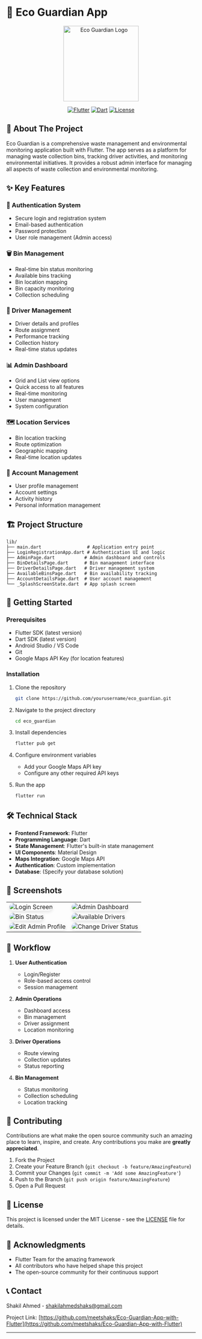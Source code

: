 # 🌱 Eco Guardian App

<div align="center">
  <img src="assets/login_page_logo.png" alt="Eco Guardian Logo" width="200"/>
  
  [![Flutter](https://img.shields.io/badge/Flutter-%2302569B.svg?style=for-the-badge&logo=Flutter&logoColor=white)](https://flutter.dev)
  [![Dart](https://img.shields.io/badge/dart-%230175C2.svg?style=for-the-badge&logo=dart&logoColor=white)](https://dart.dev)
  [![License](https://img.shields.io/badge/License-MIT-green.svg?style=for-the-badge)](LICENSE)
</div>

## 📱 About The Project

Eco Guardian is a comprehensive waste management and environmental monitoring application built with Flutter. The app serves as a platform for managing waste collection bins, tracking driver activities, and monitoring environmental initiatives. It provides a robust admin interface for managing all aspects of waste collection and environmental monitoring.

## ✨ Key Features

### 🔐 Authentication System
- Secure login and registration system
- Email-based authentication
- Password protection
- User role management (Admin access)

### 🗑️ Bin Management
- Real-time bin status monitoring
- Available bins tracking
- Bin location mapping
- Bin capacity monitoring
- Collection scheduling

### 🚚 Driver Management
- Driver details and profiles
- Route assignment
- Performance tracking
- Collection history
- Real-time status updates

### 📊 Admin Dashboard
- Grid and List view options
- Quick access to all features
- Real-time monitoring
- User management
- System configuration

### 🗺️ Location Services
- Bin location tracking
- Route optimization
- Geographic mapping
- Real-time location updates

### 👤 Account Management
- User profile management
- Account settings
- Activity history
- Personal information management

## 🏗️ Project Structure

```
lib/
├── main.dart                 # Application entry point
├── LoginRegistrationApp.dart # Authentication UI and logic
├── AdminPage.dart           # Admin dashboard and controls
├── BinDetailsPage.dart      # Bin management interface
├── DriverDetailsPage.dart   # Driver management system
├── AvailableBinsPage.dart   # Bin availability tracking
├── AccountDetailsPage.dart  # User account management
└── _SplashScreenState.dart  # App splash screen
```

## 🚀 Getting Started

### Prerequisites

- Flutter SDK (latest version)
- Dart SDK (latest version)
- Android Studio / VS Code
- Git
- Google Maps API Key (for location features)

### Installation

1. Clone the repository
   ```bash
   git clone https://github.com/yourusername/eco_guardian.git
   ```

2. Navigate to the project directory
   ```bash
   cd eco_guardian
   ```

3. Install dependencies
   ```bash
   flutter pub get
   ```

4. Configure environment variables
   - Add your Google Maps API key
   - Configure any other required API keys

5. Run the app
   ```bash
   flutter run
   ```

## 🛠️ Technical Stack

- **Frontend Framework**: Flutter
- **Programming Language**: Dart
- **State Management**: Flutter's built-in state management
- **UI Components**: Material Design
- **Maps Integration**: Google Maps API
- **Authentication**: Custom implementation
- **Database**: (Specify your database solution)

## 📱 Screenshots

<div align="center">
  <table>
    <tr>
      <td><img src="screenshot/login.jpg" alt="Login Screen" style="border-radius: 10px; box-shadow: 0 4px 8px rgba(0,0,0,0.1);"/></td>
      <td><img src="screenshot/admin_page.jpg" alt="Admin Dashboard" style="border-radius: 10px; box-shadow: 0 4px 8px rgba(0,0,0,0.1);"/></td>
    </tr>
    <tr>
      <td><img src="screenshot/bin_status.jpg" alt="Bin Status" style="border-radius: 10px; box-shadow: 0 4px 8px rgba(0,0,0,0.1);"/></td>
      <td><img src="screenshot/available_drivers.jpg" alt="Available Drivers" style="border-radius: 10px; box-shadow: 0 4px 8px rgba(0,0,0,0.1);"/></td>
    </tr>
    <tr>
      <td><img src="screenshot/edit_admin_profile.jpg" alt="Edit Admin Profile" style="border-radius: 10px; box-shadow: 0 4px 8px rgba(0,0,0,0.1);"/></td>
      <td><img src="screenshot/change_driver_status.jpg" alt="Change Driver Status" style="border-radius: 10px; box-shadow: 0 4px 8px rgba(0,0,0,0.1);"/></td>
    </tr>
  </table>
</div>

## 🔄 Workflow

1. **User Authentication**
   - Login/Register
   - Role-based access control
   - Session management

2. **Admin Operations**
   - Dashboard access
   - Bin management
   - Driver assignment
   - Location monitoring

3. **Driver Operations**
   - Route viewing
   - Collection updates
   - Status reporting

4. **Bin Management**
   - Status monitoring
   - Collection scheduling
   - Location tracking

## 🤝 Contributing

Contributions are what make the open source community such an amazing place to learn, inspire, and create. Any contributions you make are **greatly appreciated**.

1. Fork the Project
2. Create your Feature Branch (`git checkout -b feature/AmazingFeature`)
3. Commit your Changes (`git commit -m 'Add some AmazingFeature'`)
4. Push to the Branch (`git push origin feature/AmazingFeature`)
5. Open a Pull Request

## 📝 License

This project is licensed under the MIT License - see the [LICENSE](LICENSE) file for details.



## 🙏 Acknowledgments

- Flutter Team for the amazing framework
- All contributors who have helped shape this project
- The open-source community for their continuous support

## 📞 Contact

Shakil Ahmed - [shakilahmedshaks@gmail.com](mailto:shakilahmedshaks@gmail.com)

Project Link: [https://github.com/meetshaks/Eco-Guardian-App-with-Flutter](https://github.com/meetshaks/Eco-Guardian-App-with-Flutter)

---


